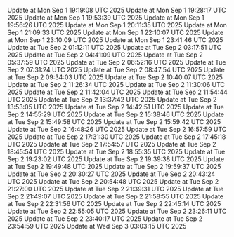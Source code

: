 Update at Mon Sep  1 19:19:08 UTC 2025
Update at Mon Sep  1 19:28:17 UTC 2025
Update at Mon Sep  1 19:53:39 UTC 2025
Update at Mon Sep  1 19:56:26 UTC 2025
Update at Mon Sep  1 20:11:35 UTC 2025
Update at Mon Sep  1 21:09:33 UTC 2025
Update at Mon Sep  1 22:10:07 UTC 2025
Update at Mon Sep  1 23:10:09 UTC 2025
Update at Mon Sep  1 23:41:46 UTC 2025
Update at Tue Sep  2 01:12:11 UTC 2025
Update at Tue Sep  2 03:17:51 UTC 2025
Update at Tue Sep  2 04:41:09 UTC 2025
Update at Tue Sep  2 05:37:59 UTC 2025
Update at Tue Sep  2 06:52:16 UTC 2025
Update at Tue Sep  2 07:31:24 UTC 2025
Update at Tue Sep  2 08:47:54 UTC 2025
Update at Tue Sep  2 09:34:03 UTC 2025
Update at Tue Sep  2 10:40:07 UTC 2025
Update at Tue Sep  2 11:26:34 UTC 2025
Update at Tue Sep  2 11:30:06 UTC 2025
Update at Tue Sep  2 11:42:04 UTC 2025
Update at Tue Sep  2 11:54:44 UTC 2025
Update at Tue Sep  2 13:37:42 UTC 2025
Update at Tue Sep  2 13:53:05 UTC 2025
Update at Tue Sep  2 14:42:51 UTC 2025
Update at Tue Sep  2 14:55:29 UTC 2025
Update at Tue Sep  2 15:38:46 UTC 2025
Update at Tue Sep  2 15:49:58 UTC 2025
Update at Tue Sep  2 15:59:42 UTC 2025
Update at Tue Sep  2 16:48:26 UTC 2025
Update at Tue Sep  2 16:57:59 UTC 2025
Update at Tue Sep  2 17:31:30 UTC 2025
Update at Tue Sep  2 17:45:18 UTC 2025
Update at Tue Sep  2 17:54:57 UTC 2025
Update at Tue Sep  2 18:45:54 UTC 2025
Update at Tue Sep  2 18:55:35 UTC 2025
Update at Tue Sep  2 19:23:02 UTC 2025
Update at Tue Sep  2 19:39:38 UTC 2025
Update at Tue Sep  2 19:49:48 UTC 2025
Update at Tue Sep  2 19:59:37 UTC 2025
Update at Tue Sep  2 20:30:27 UTC 2025
Update at Tue Sep  2 20:43:24 UTC 2025
Update at Tue Sep  2 20:54:48 UTC 2025
Update at Tue Sep  2 21:27:00 UTC 2025
Update at Tue Sep  2 21:39:31 UTC 2025
Update at Tue Sep  2 21:49:07 UTC 2025
Update at Tue Sep  2 21:58:55 UTC 2025
Update at Tue Sep  2 22:31:56 UTC 2025
Update at Tue Sep  2 22:45:14 UTC 2025
Update at Tue Sep  2 22:55:05 UTC 2025
Update at Tue Sep  2 23:26:11 UTC 2025
Update at Tue Sep  2 23:40:17 UTC 2025
Update at Tue Sep  2 23:54:59 UTC 2025
Update at Wed Sep  3 03:03:15 UTC 2025
